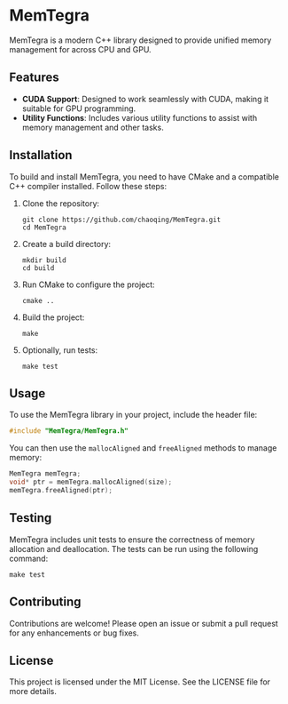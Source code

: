 # MemTegra

MemTegra is a modern C++ library designed to provide unified memory management for across CPU and GPU.

## Features

- **CUDA Support**: Designed to work seamlessly with CUDA, making it suitable for GPU programming.
- **Utility Functions**: Includes various utility functions to assist with memory management and other tasks.

## Installation

To build and install MemTegra, you need to have CMake and a compatible C++ compiler installed. Follow these steps:

1. Clone the repository:
   ```
   git clone https://github.com/chaoqing/MemTegra.git
   cd MemTegra
   ```

2. Create a build directory:
   ```
   mkdir build
   cd build
   ```

3. Run CMake to configure the project:
   ```
   cmake ..
   ```

4. Build the project:
   ```
   make
   ```

5. Optionally, run tests:
   ```
   make test
   ```

## Usage

To use the MemTegra library in your project, include the header file:

```cpp
#include "MemTegra/MemTegra.h"
```

You can then use the `mallocAligned` and `freeAligned` methods to manage memory:

```cpp
MemTegra memTegra;
void* ptr = memTegra.mallocAligned(size);
memTegra.freeAligned(ptr);
```

## Testing

MemTegra includes unit tests to ensure the correctness of memory allocation and deallocation. The tests can be run using the following command:

```
make test
```

## Contributing

Contributions are welcome! Please open an issue or submit a pull request for any enhancements or bug fixes.

## License

This project is licensed under the MIT License. See the LICENSE file for more details.